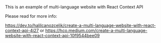 This is an example of multi-language website with React Context API

Please read for more info:

https://dev.to/halilcanozcelik/create-a-multi-language-website-with-react-context-api-4i27
or 
https://hco.medium.com/create-a-multi-language-website-with-react-context-api-10f9544bee09
